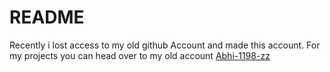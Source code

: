 # README
Recently i lost access to my old github Account and made this account. 
For my projects you can head over to my old account [Abhi-1198-zz](https://github.com/Abhi-1198-zz)
